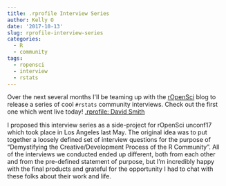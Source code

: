 ```yaml
---
title: .rprofile Interview Series
author: Kelly O
date: '2017-10-13'
slug: rprofile-interview-series
categories:
  - R
  - community
tags:
  - ropensci
  - interview
  - rstats
---
```


Over the next several months I'll be teaming up with the [rOpenSci](https://ropensci.org/) blog to release a series of cool `#rstats` community interviews. Check out the first one which went live today! [.rprofile: David Smith](https://ropensci.org/blog/blog/2017/10/13/rprofile-david-smith)

I proposed this interview series as a side-project for rOpenSci unconf17 which took place in Los Angeles last May. The original idea was to put together a loosely defined set of interview questions for the purpose of “Demystifying the Creative/Development Process of the R Community”. All of the interviews we conducted ended up different, both from each other and from the pre-defined statement of purpose, but I’m incredibly happy with the final products and grateful for the opportunity I had to chat with these folks about their work and life.
